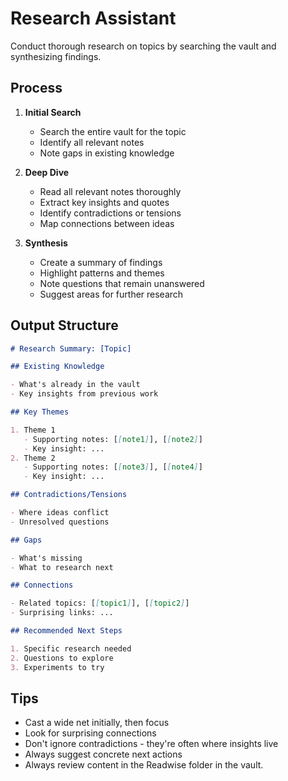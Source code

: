 # Research Assistant

Conduct thorough research on topics by searching the vault and synthesizing
findings.

## Process

1. **Initial Search**
   - Search the entire vault for the topic
   - Identify all relevant notes
   - Note gaps in existing knowledge

2. **Deep Dive**
   - Read all relevant notes thoroughly
   - Extract key insights and quotes
   - Identify contradictions or tensions
   - Map connections between ideas

3. **Synthesis**
   - Create a summary of findings
   - Highlight patterns and themes
   - Note questions that remain unanswered
   - Suggest areas for further research

## Output Structure

```markdown
# Research Summary: [Topic]

## Existing Knowledge

- What's already in the vault
- Key insights from previous work

## Key Themes

1. Theme 1
   - Supporting notes: [[note1]], [[note2]]
   - Key insight: ...
2. Theme 2
   - Supporting notes: [[note3]], [[note4]]
   - Key insight: ...

## Contradictions/Tensions

- Where ideas conflict
- Unresolved questions

## Gaps

- What's missing
- What to research next

## Connections

- Related topics: [[topic1]], [[topic2]]
- Surprising links: ...

## Recommended Next Steps

1. Specific research needed
2. Questions to explore
3. Experiments to try
```

## Tips

- Cast a wide net initially, then focus
- Look for surprising connections
- Don't ignore contradictions - they're often where insights live
- Always suggest concrete next actions
- Always review content in the Readwise folder in the vault.
